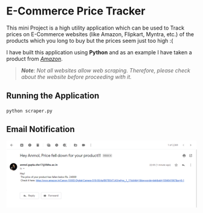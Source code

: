 # E-Commerce Price Tracker

This mini Project is a high utility application which can be used to Track prices on E-Commerce websites (like Amazon, Flipkart, Myntra, etc.) of the products which you long to buy but the prices seem just too high :(

I have built this application using **Python** and as an example I have taken a product from _[Amazon](https://www.amazon.in)_. 


>**_Note_**: _Not all websites allow web scraping. Therefore, please check about the website before proceeding with it._



## Running the Application

`python scraper.py`



## Email Notification

![Price fell mail](https://github.com/anmolgupta11/E-Commerce-Price-Tracker/blob/master/images/Price%20fell%20mail.PNG)






